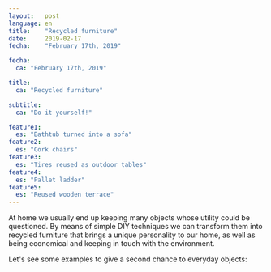 ```yaml
---
layout:   post
language: en
title:    "Recycled furniture"
date:     2019-02-17
fecha:    "February 17th, 2019"

fecha:
  ca: "February 17th, 2019"

title:
  ca: "Recycled furniture"

subtitle:
  ca: "Do it yourself!"

feature1:
  es: "Bathtub turned into a sofa"
feature2:
  es: "Cork chairs"
feature3:
  es: "Tires reused as outdoor tables"
feature4:
  es: "Pallet ladder"
feature5:
  es: "Reused wooden terrace"
---
```

At home we usually end up keeping many objects whose utility could be questioned. By means of simple DIY techniques we can transform them into recycled furniture that brings a unique personality to our home, as well as being economical and keeping in touch with the environment.

Let's see some examples to give a second chance to everyday objects:

